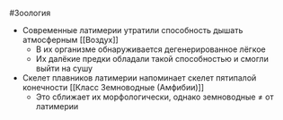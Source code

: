 #Зоология 
- Современные латимерии утратили способность дышать атмосферным [[Воздух]]
    - В их организме обнаруживается дегенерированное лёгкое
    - Их далёкие предки обладали такой способностью и смогли выйти на сушу
- Скелет плавников латимерии напоминает скелет пятипалой конечности [[Класс Земноводные (Амфибии)]]
    - Это сближает их морфологически, однако земноводные ≠ от латимерии